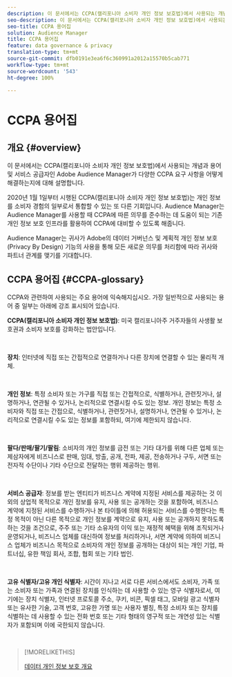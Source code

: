 ```yaml
---
description: 이 문서에서는 CCPA(캘리포니아 소비자 개인 정보 보호법)에서 사용되는 개념과 용어 및 Adobe Audience Manager가 다양한 CCPA 요구 사항을 어떻게 해결하는지에 대해 설명합니다.
seo-description: 이 문서에서는 CCPA(캘리포니아 소비자 개인 정보 보호법)에서 사용되는 개념과 용어 및 Adobe Audience Manager가 다양한 CCPA 요구 사항을 어떻게 해결하는지에 대해 설명합니다.
seo-title: CCPA 용어집
solution: Audience Manager
title: CCPA 용어집
feature: data governance & privacy
translation-type: tm+mt
source-git-commit: dfb0191e3ea6f6c360991a2012a15570b5cab771
workflow-type: tm+mt
source-wordcount: '543'
ht-degree: 100%

---
```



# CCPA 용어집

## 개요 {#overview}

이 문서에서는 CCPA(캘리포니아 소비자 개인 정보 보호법)에서 사용되는 개념과 용어 및 서비스 공급자인 Adobe Audience Manager가 다양한 CCPA 요구 사항을 어떻게 해결하는지에 대해 설명합니다.

2020년 1월 1일부터 시행된 CCPA(캘리포니아 소비자 개인 정보 보호법)는 개인 정보를 소비자 경험의 일부로서 통합할 수 있는 또 다른 기회입니다. Audience Manager는 Audience Manager를 사용할 때 CCPA에 따른 의무를 준수하는 데 도움이 되는 기존 개인 정보 보호 인프라를 활용하여 CCPA에 대비할 수 있도록 해줍니다.

Audience Manager는 귀사가 Adobe의 데이터 거버넌스 및 계획적 개인 정보 보호(Privacy By Design) 기능의 사용을 통해 모든 새로운 의무를 처리함에 따라 귀사와 파트너 관계를 맺기를 기대합니다.

## CCPA 용어집 {#CCPA-glossary}

CCPA와 관련하여 사용되는 주요 용어에 익숙해지십시오. 가장 일반적으로 사용되는 용어 중 일부는 아래에 강조 표시되어 있습니다.

**CCPA(캘리포니아 소비자 개인 정보 보호법)**: 미국 캘리포니아주 거주자들의 사생활 보호권과 소비자 보호를 강화하는 법안입니다.

 

**장치**: 인터넷에 직접 또는 간접적으로 연결하거나 다른 장치에 연결할 수 있는 물리적 개체.

 

**개인 정보**: 특정 소비자 또는 가구를 직접 또는 간접적으로, 식별하거나, 관련짓거나, 설명하거나, 연관될 수 있거나, 논리적으로 연결시킬 수도 있는 정보. 개인 정보는 특정 소비자와 직접 또는 간접으로, 식별하거나, 관련짓거나, 설명하거나, 연관될 수 있거나, 논리적으로 연결시킬 수도 있는 정보를 포함하되, 여기에 제한되지 않습니다.

 

**팔다/판매/팔기/팔림**: 소비자의 개인 정보를 금전 또는 기타 대가를 위해 다른 업체 또는 제삼자에게 비즈니스로 판매, 임대, 방출, 공개, 전파, 제공, 전송하거나 구두, 서면 또는 전자적 수단이나 기타 수단으로 전달하는 행위 제공하는 행위.

 

**서비스 공급자**: 정보를 받는 엔티티가 비즈니스 계약에 지정된 서비스를 제공하는 것 이외의 상업적 목적으로 개인 정보를 유지, 사용 또는 공개하는 것을 포함하여, 비즈니스 계약에 지정된 서비스를 수행하거나 본 타이틀에 의해 허용되는 서비스를 수행한다는 특정 목적이 아닌 다른 목적으로 개인 정보를 계약으로 유지, 사용 또는 공개하지 못하도록 하는 것을 조건으로, 주주 또는 기타 소유자의 이익 또는 재정적 혜택을 위해 조직되거나 운영되거나, 비즈니스 업체를 대신하여 정보를 처리하거나, 서면 계약에 의하여 비즈니스 업체가 비즈니스 목적으로 소비자의 개인 정보를 공개하는 대상이 되는 개인 기업, 파트너십, 유한 책임 회사, 조합, 협회 또는 기타 법인.

 

**고유 식별자/고유 개인 식별자**: 시간이 지나고 서로 다른 서비스에서도 소비자, 가족 또는 소비자 또는 가족과 연결된 장치를 인식하는 데 사용할 수 있는 영구 식별자로서, 여기에는 장치 식별자, 인터넷 프로토콜 주소, 쿠키, 비콘, 픽셀 태그, 모바일 광고 식별자 또는 유사한 기술, 고객 번호, 고유한 가명 또는 사용자 별칭, 특정 소비자 또는 장치를 식별하는 데 사용할 수 있는 전화 번호 또는 기타 형태의 영구적 또는 개연성 있는 식별자가 포함되며 이에 국한되지 않습니다.

 

>[!MORELIKETHIS]
>
>[데이터 개인 정보 보호 개요](/help/using/overview/data-security-and-privacy/data-privacy.md)

